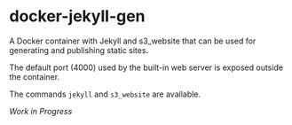 docker-jekyll-gen
=================
A Docker container with Jekyll and s3_website that can be used for generating
and publishing static sites.

The default port (4000) used by the built-in web server is exposed outside
the container.

The commands `jekyll` and `s3_website` are available.

*Work in Progress*